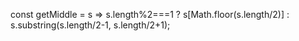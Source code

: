const getMiddle = s => 
s.length%2===1 
? s[Math.floor(s.length/2)] 
: s.substring(s.length/2-1, s.length/2+1);